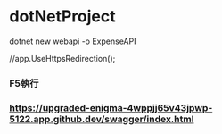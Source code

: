 # dotNetProject


dotnet new webapi -o ExpenseAPI

//app.UseHttpsRedirection();
### F5執行
### https://upgraded-enigma-4wppjj65v43jpwp-5122.app.github.dev/swagger/index.html